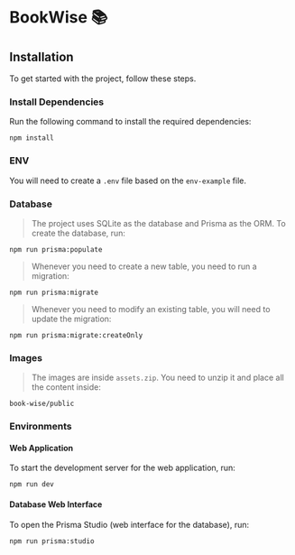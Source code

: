 # BookWise 📚

## Installation
To get started with the project, follow these steps.

### Install Dependencies
Run the following command to install the required dependencies:
```
npm install
```

### ENV
You will need to create a `.env` file based on the `env-example` file.

### Database
> The project uses SQLite as the database and Prisma as the ORM. To create the database, run:
```
npm run prisma:populate
```

> Whenever you need to create a new table, you need to run a migration:
```
npm run prisma:migrate
```

> Whenever you need to modify an existing table, you will need to update the migration:
```
npm run prisma:migrate:createOnly
```

### Images
> The images are inside `assets.zip`. You need to unzip it and place all the content inside:
```
book-wise/public
```

### Environments

#### Web Application
To start the development server for the web application, run:
```
npm run dev
```

#### Database Web Interface
To open the Prisma Studio (web interface for the database), run:
```
npm run prisma:studio
```
